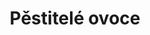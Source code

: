 ---
layout: layouts/non-en-hero-episode.njk
header: Poslední epizoda
tv: ČT 2
cta: Přehrát epizodu
logo: logo_DVOJKA_biele.svg
tags: czhero
title: Pěstitelé ovoce
datum: 25. 6. 2024
foto1024: boruvky_1024x768.jpg
foto1440: boruvky_1440x825.jpg
alt: Borůvky
link: https://www.rtvs.sk/televizia/archiv/14252
---